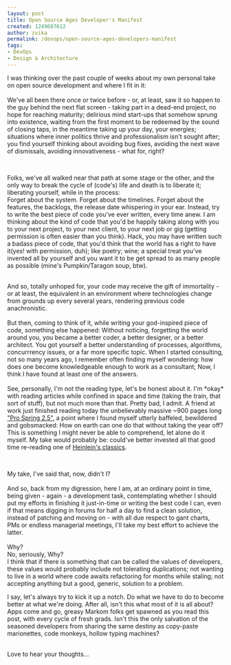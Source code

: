 ```yaml
---
layout: post
title: Open Source Ages Developer's Manifest
created: 1249607612
author: zvika
permalink: /devops/open-source-ages-developers-manifest
tags:
- DevOps
- Design & Architecture
---
```

<p>I was thinking over the past couple of weeks about my own personal take on open source development and where I fit in it:<br />
<br />
We've all been there once or twice before - or, at least, saw it so happen to the guy behind the next flat screen - taking part in a dead-end project, no hope for reaching maturity; delirious mind start-ups that somehow sprung into existence, waiting from the first moment to be redeemed by the sound of closing taps, in the meantime taking up your day, your energies; situations where inner politics thrive and professionalism isn't sought after; you find yourself thinking about avoiding bug fixes, avoiding the next wave of dismissals, avoiding innovativeness - what for, right?</p>
<p>&nbsp;</p>
<p>Folks, we've all walked near that path at some stage or the other, and the only way to break the cycle of (code's) life and death is to liberate it; liberating yourself, while in the process:<br />
Forget about the system. Forget about the timelines. Forget about the features, the backlogs, the release date whispering in your ear. Instead, try to write the best piece of code you've ever written, every time anew. I am thinking about the kind of code that you'd be happily taking along with you to your next project, to your next client, to your next job or gig (getting permission is often easier than you think). Hack, you may have written such a badass piece of code, that you'd think that the world has a right to have it(yes! with permission, duh); like poetry; wine; a special treat you've invented all by yourself and you want it to be get spread to as many people as possible (mine's Pumpkin/Taragon soup, btw).</p>
<p><br />
And so, totally unhoped for, your code may receive the gift of immortality - or at least, the equivalent in an environment where technologies change from grounds up every several years, rendering previous code anachronistic. <br />
<br />
But then, coming to think of it, while writing your god-inspired piece of code, something else happened: Without noticing, forgetting the world around you, you became a better coder, a better designer, or a better architect. You got yourself a better understanding of processes, algorithms, concurrrency issues, or a far more specific topic. When I started consulting, not so many years ago, I remember often finding myself wondering: how does one become knowledgeable enough to work as a consultant; Now, I think I have found at least one of the answers.  <br />
<br />
See, personally, I'm not the reading type, let's be honest about it. I'm *okay* with reading articles while confined in space and time (taking the train, that sort of stuff), but not much more than that. Pretty bad, I admit. A friend at work just finished reading today the unbelievably massive ~900 pages long <a href="http://www.apress.com/book/view/1590599217">&quot;Pro Spring 2.5&quot;</a>, a point where I found myself utterly baffeled, bewildered and gobsmacked: How on earth can one do that without taking the year off? This is something I might never be able to comprehend, let alone do it myself. My take would probably be: could've better invested all that good time re-reading one of <a href="http://en.wikipedia.org/wiki/Stranger_in_a_Strange_Land">Heinlein's classics</a>.</p>
<p>&nbsp;</p>
<p>My take, I've said that, now, didn't I?<br />
<br />
And so, back from my digression, here I am, at an ordinary point in time, being given - again - a development task, contemplating whether I should put my efforts in finishing it just-in-time or writing the best code I can, even if that means digging in forums for half a day to find a clean solution, instead of patching and moving on - with all due respect to gant charts, PMs or endless managerial meetings, I'll take my best effort to achieve the latter.<br />
<br />
Why?<br />
No, seriously, Why?<br />
I think that if there is something that can be called the values of developers, these values would probably include not tolerating duplications; not wanting to live in a world where code awaits refactoring for months while staling; not accepting anything but a good, generic, solution to a problem.</p>
<p>I say, let's always try to kick it up a notch. Do what we have to do to become better at what we're doing. After all, isn't this what most of it is all  about? Apps come and go, greasy Markom folks get spawned as you read this post, with every cycle of fresh grads. Isn't this the only salvation of the seasoned developers from sharing the same destiny as  copy-paste marionettes, code monkeys, hollow typing machines?</p>
<p><br />
Love to hear your thoughts...</p>
<p>&nbsp;</p>
